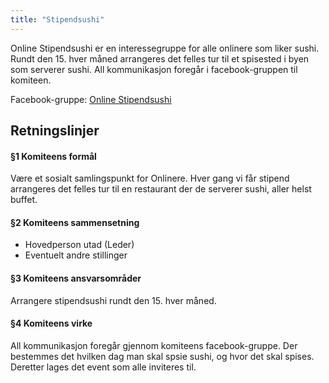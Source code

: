 ```yaml
---
title: "Stipendsushi"
---
```


Online Stipendsushi er en interessegruppe for alle onlinere som liker sushi. Rundt den 15. hver måned arrangeres det felles tur til et spisested i byen som serverer sushi. All kommunikasjon foregår i facebook-gruppen til komiteen.

Facebook-gruppe: [Online Stipendsushi](https://www.facebook.com/groups/394422394075947/?fref=ts)

Retningslinjer
------------------
#### §1 Komiteens formål
Være et sosialt samlingspunkt for Onlinere. Hver gang vi får stipend arrangeres det felles tur til en restaurant der de serverer sushi, aller helst buffet.

#### §2 Komiteens sammensetning
* Hovedperson utad (Leder)
* Eventuelt andre stillinger

#### §3 Komiteens ansvarsområder
Arrangere stipendsushi rundt den 15. hver måned.

#### §4 Komiteens virke
All kommunikasjon foregår gjennom komiteens facebook-gruppe. Der bestemmes det hvilken dag man skal spsie sushi, og hvor det skal spises. Deretter lages det event som alle inviteres til.